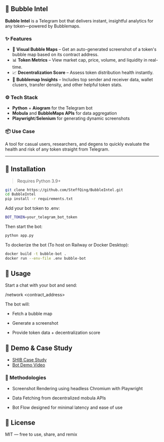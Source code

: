 
## 🧠 Bubble Intel

**Bubble Intel** is a Telegram bot that delivers instant, insightful analytics for any token—powered by Bubblemaps.

### ✨ Features
- 📍 **Visual Bubble Maps** – Get an auto-generated screenshot of a token's bubble map based on its contract address.
- 📊 **Token Metrics** – View market cap, price, volume, and liquidity in real-time.
- 📈 **Decentralization Score** – Assess token distribution health instantly.
- 🧠 **Bubblemap Insights** – Includes top sender and receiver data, wallet clusers, transfer density, and other helpful token stats.

### ⚙️ Tech Stack
- **Python** + **Aiogram** for the Telegram bot
- **Mobula** and **BubbleMaps APIs** for data aggregation
- **Playwright**/**Selenium** for generating dynamic screenshots

### 📦 Use Case
A tool for casual users, researchers, and degens to quickly evaluate the health and risk of any token straight from Telegram.

---

## 🔧 Installation

> Requires Python 3.9+

```bash
git clone https://github.com/SteffQing/BubbleIntel.git
cd BubbleIntel
pip install -r requirements.txt
```

Add your bot token to .env:

``` bash
BOT_TOKEN=your_telegram_bot_token
```

Then start the bot:
```bash
python app.py
```

To dockerize the bot (To host on Railway or Docker Desktop):
```bash
docker build -t bubble-bot .
docker run --env-file .env bubble-bot
```

## 📱 Usage
Start a chat with your bot and send:

/network <contract_address>

The bot will:

- Fetch a bubble map

- Generate a screenshot

- Provide token data + decentralization score

## 🧪 Demo & Case Study
- [SHIB Case Study](https://gist.github.com/SteffQing/58e8692a2e654d834329113f5dec4980)
- [Bot Demo Video](https://youtube.com/shorts/kpmUMxqy6Vc?si=rUd2KVQX2ck8VXgy)

### 🧠 Methodologies
- Screenshot Rendering using headless Chromium with Playwright

- Data Fetching from decentralized mobula APIs

- Bot Flow designed for minimal latency and ease of use

## 📄 License
MIT — free to use, share, and remix
